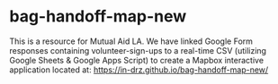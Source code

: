 # bag-handoff-map-new
This is a resource for Mutual Aid LA. We have linked Google Form responses containing volunteer-sign-ups to a real-time CSV (utilizing Google Sheets & Google Apps Script) to create a Mapbox interactive application located at: https://in-drz.github.io/bag-handoff-map-new/


